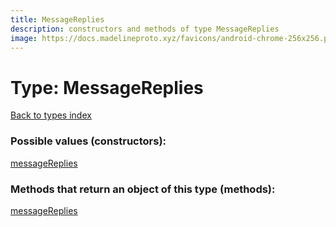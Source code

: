 ```yaml
---
title: MessageReplies
description: constructors and methods of type MessageReplies
image: https://docs.madelineproto.xyz/favicons/android-chrome-256x256.png
---
```

# Type: MessageReplies
[Back to types index](index.md)



### Possible values (constructors):

[messageReplies](../constructors/messageReplies.md)  



### Methods that return an object of this type (methods):



[messageReplies](../constructors/messageReplies.md)  

